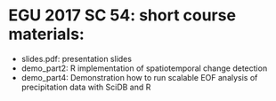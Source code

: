 
# EGU 2017 SC 54: short course materials:
* slides.pdf: presentation slides
* demo_part2: R implementation of spatiotemporal change detection
* demo_part4: Demonstration how to run scalable EOF analysis of precipitation data with SciDB and R
